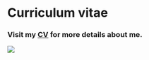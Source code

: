 # Curriculum vitae

### Visit my [CV](https://vetrivel07.github.io/vetrivel-m-cv/) for more details about me.

<img src="https://img.shields.io/badge/Vetrivel%20M%20CV-grey">

